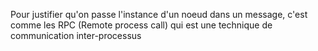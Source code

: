 
Pour justifier qu'on passe l'instance d'un noeud dans un message, c'est comme les RPC (Remote process call) qui est une technique de communication inter-processus